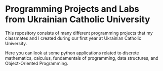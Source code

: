 # Programming Projects and Labs from Ukrainian Catholic University
This repository consists of many different programming projects that my classmates and I created during our first year at Ukrainian Catholic University. 

Here you can look at some python applications related to discrete mathematics, calculus, fundamentals of programming, data structures, and Object-Oriented Programming.
